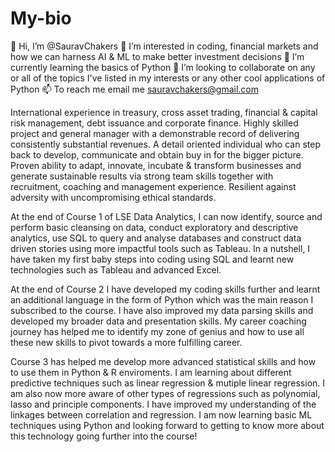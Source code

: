 # My-bio


👋 Hi, I’m @SauravChakers
👀 I’m interested in coding, financial markets and how we can harness AI & ML to make better investment decisions
🌱 I’m currently learning the basics of Python
💞️ I’m looking to collaborate on any or all of the topics I've listed in my interests or any other cool applications of Python
📫 To reach me email me sauravchakers@gmail.com


International experience in treasury, cross asset trading, financial & capital risk management, debt issuance and corporate finance. Highly skilled project and general manager with a demonstrable record of delivering consistently substantial revenues. A detail oriented individual who can step back to develop, communicate and obtain buy in for the bigger picture. Proven ability to adapt, innovate, incubate & transform businesses and generate sustainable results via strong team skills together with recruitment, coaching and management experience. Resilient against adversity with uncompromising ethical standards. 

At the end of Course 1 of LSE Data Analytics, I can now identify, source and perform basic cleansing on data, conduct exploratory and descriptive analytics, use SQL to query and analyse databases and construct data driven stories using more impactful tools such as Tableau. In a nutshell, I have taken my first baby steps into coding using SQL and learnt new technologies such as Tableau and advanced Excel. 

At the end of Course 2 I have developed my coding skills further and learnt an additional language in the form of Python which was the main reason I subscribed to the course. I have also improved my data parsing skills and developed my broader data and presentation skills.  My career coaching journey has helped me to identify my zone of genius and how to use all these new skills to pivot towards a more fulfilling career.  

Course 3 has helped me develop more advanced statistical skills and how to use them in Python & R enviroments. I am learning about different predictive techniques such as linear regression & mutiple linear regression. I am also now more aware of other types of regressions such as polynomial, lasso and principle components. I have improved my understanding of the linkages between correlation and regression. I am now learning basic ML techniques using Python and looking forward to getting to know more about this technology going further into the course!
